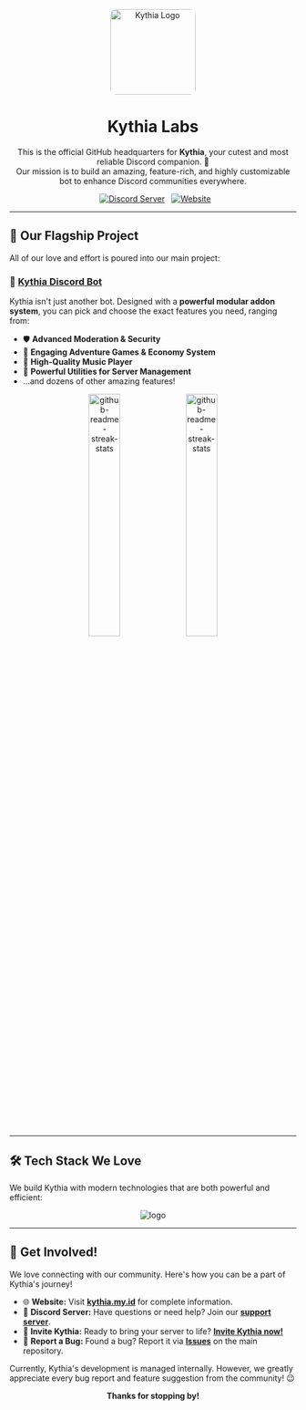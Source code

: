 <p align="center">
  <a href="https://kythia.my.id">
    <img src="https://raw.githubusercontent.com/kenndeclouv/kythia/main/addons/dashboard/web/public/assets/img/logo/logo.png" alt="Kythia Logo" height="150" style="border-radius: 10px;">
  </a>
</p>

<h1 align="center">
  Kythia Labs
</h1>

<p align="center">
  This is the official GitHub headquarters for <b>Kythia</b>, your cutest and most reliable Discord companion. 💖
  <br />
  Our mission is to build an amazing, feature-rich, and highly customizable bot to enhance Discord communities everywhere.
</p>

<p align="center">
  <a href="https://dsc.gg/kythia"><img src="https://img.shields.io/discord/1375167975606452396?color=5865F2&label=Discord&logo=discord&logoColor=white&style=for-the-badge" alt="Discord Server"></a>
  <a href="https://kythia.my.id"><img src="https://img.shields.io/badge/Website-kythia.my.id-blue?style=for-the-badge&logo=google-chrome&logoColor=white" alt="Website"></a>
</p>

---

## 🚀 Our Flagship Project

All of our love and effort is poured into our main project:

### 🤖 [Kythia Discord Bot](https://github.com/kythia/kythia)

Kythia isn't just another bot. Designed with a **powerful modular addon system**, you can pick and choose the exact features you need, ranging from:

-   🛡️ **Advanced Moderation & Security**
-   🎉 **Engaging Adventure Games & Economy System**
-   🎵 **High-Quality Music Player**
-   🚀 **Powerful Utilities for Server Management**
-   ...and dozens of other amazing features!

  <p align="center">
     <a href="https://github.com/kythia/kythia"><img width="33%" src="https://denvercoder1-github-readme-stats.vercel.app/api/pin/?username=kythia&repo=kythia&theme=react&bg_color=1F222E&title_color=61DAFB&hide_border=true&icon_color=61DAFB&show_icons=true" alt="github-readme-streak-stats"></a>
     <a href="https://github.com/kenndeclouv/kythia-core"><img width="33%" src="https://denvercoder1-github-readme-stats.vercel.app/api/pin/?username=kythia&repo=kythia-core&theme=react&bg_color=1F222E&title_color=61DAFB&hide_border=true&icon_color=61DAFB&show_icons=true" alt="github-readme-streak-stats"></a>
  </p>

---

## 🛠️ Tech Stack We Love

We build Kythia with modern technologies that are both powerful and efficient:

<p align="center">
  <img src="https://skillicons.dev/icons?i=js,nodejs,bun,expressjs,mysql,redis,mongodb,discordjs,sentry" alt=" logo"/>
</p>

---

## 💬 Get Involved!

We love connecting with our community. Here's how you can be a part of Kythia's journey!

-   🌐 **Website:** Visit [**kythia.my.id**](https://kythia.my.id) for complete information.
-   💬 **Discord Server:** Have questions or need help? Join our [**support server**](https://dsc.gg/kythia).
-   🤖 **Invite Kythia:** Ready to bring your server to life? [**Invite Kythia now!**](https://discord.com/oauth2/authorize?client_id=1379246675171999826&permissions=8&scope=bot+applications.commands)
-   🐛 **Report a Bug:** Found a bug? Report it via [**Issues**](https://github.com/kythia/kythia/issues) on the main repository.

Currently, Kythia's development is managed internally. However, we greatly appreciate every bug report and feature suggestion from the community! 😉

<p align="center">
  <b>Thanks for stopping by!</b>
</p>
